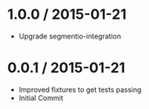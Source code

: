 
1.0.0 / 2015-01-21
==================

 * Upgrade segmentio-integration

0.0.1 / 2015-01-21
==================

  * Improved fixtures to get tests passing
  * Initial Commit
